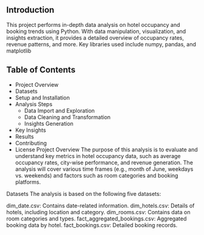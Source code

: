  ## Introduction
 This project performs in-depth data analysis on hotel occupancy and booking trends using Python. With data manipulation, visualization, and insights extraction, it provides a detailed overview of occupancy rates, revenue patterns, and more. Key libraries used include numpy, pandas, and matplotlib
## Table of Contents 

- Project Overview
- Datasets
- Setup and Installation
- Analysis Steps
   - Data Import and Exploration
   - Data Cleaning and Transformation
   - Insights Generation
- Key Insights
- Results
- Contributing
- License
Project Overview
The purpose of this analysis is to evaluate and understand key metrics in hotel occupancy data, such as average occupancy rates, city-wise performance, and revenue generation. The analysis will cover various time frames (e.g., month of June, weekdays vs. weekends) and factors such as room categories and booking platforms.

Datasets
The analysis is based on the following five datasets:

dim_date.csv: Contains date-related information.
dim_hotels.csv: Details of hotels, including location and category.
dim_rooms.csv: Contains data on room categories and types.
fact_aggregated_bookings.csv: Aggregated booking data by hotel.
fact_bookings.csv: Detailed booking records.
